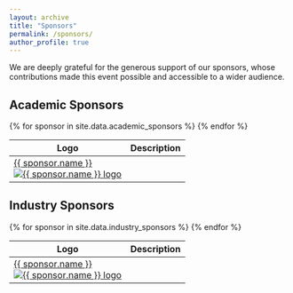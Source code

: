 ```yaml
---
layout: archive
title: "Sponsors"
permalink: /sponsors/
author_profile: true
---
```


We are deeply grateful for the generous support of our sponsors, whose contributions made this event possible and accessible to a wider audience.

## Academic Sponsors


<table cellspacing="0" cellpadding="0" class="sponsor-table">
  <thead>
    <tr>
      <th class="sr-only">Logo</th>
      <th class="sr-only">Description</th>
    </tr>
  </thead>
  <tbody>
    {% for sponsor in site.data.academic_sponsors %}
    <tr>
      <td>
        <a href="{{ sponsor.url }}" target="_blank" rel="noopener"> {{ sponsor.name }} </a><br/>
        <a href="{{ sponsor.url }}" target="_blank" rel="noopener">
          <img src="{{ sponsor.logo | relative_url }}" alt="{{ sponsor.name }} logo" style="max-height:128px;" />
        </a>
      </td>
      <!--
      <td>
        <strong><a href="{{ sponsor.url }}" target="_blank" rel="noopener">{{ sponsor.name }}</a></strong><br/>
        {{ sponsor.description }}
      </td>
      -->
    </tr>
    {% endfor %}
  </tbody>
</table>

## Industry Sponsors

<table cellspacing="0" cellpadding="0" class="sponsor-table">
  <thead>
    <tr>
      <th class="sr-only">Logo</th>
      <th class="sr-only">Description</th>
    </tr>
  </thead>
  <tbody>
    {% for sponsor in site.data.industry_sponsors %}
    <tr>
      <td>
        <a href="{{ sponsor.url }}" target="_blank" rel="noopener"> {{ sponsor.name }} </a><br/>
        <a href="{{ sponsor.url }}" target="_blank" rel="noopener">
          <img src="{{ sponsor.logo | relative_url }}" alt="{{ sponsor.name }} logo" style="max-height:128px;" />
        </a>
      </td>
      <!--
      <td>
        <strong><a href="{{ sponsor.url }}" target="_blank" rel="noopener">{{ sponsor.name }}</a></strong><br/>
        {{ sponsor.description }}
      </td>
      -->
    </tr>
    {% endfor %}
  </tbody>
</table>